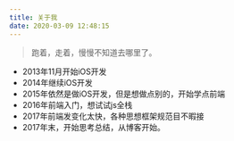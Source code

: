 ```yaml
---
title: 关于我
date: 2020-03-09 12:48:15
---
```


<div class="zh post-container">
    <blockquote>
        跑着，走着，慢慢不知道去哪里了。
    </blockquote>
    <ul>
        <li>2013年11月开始iOS开发</li>
        <li>2014年继续iOS开发</li>
        <li>2015年依然是做iOS开发，但是想做点别的，开始学点前端</li>
        <li>2016年前端入门，想试试js全栈</li>
        <li>2017年前端发变化太快，各种思想框架规范目不暇接</li>
        <li>2017年末，开始思考总结，从博客开始。</li>
    </ul>
</div>